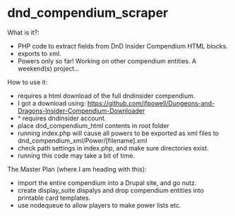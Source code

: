 dnd_compendium_scraper
======================

What is it?:
- PHP code to extract fields from DnD Insider Compendium HTML blocks.
- exports to xml.
- Powers only so far! Working on other compendium entities. A weekend(s) project...

How to use it:
- requires a html download of the full dndinsider compendium.
- I got a download using: https://github.com/jfpowell/Dungeons-and-Dragons-Insider-Compendium-Downloader
- ^ requires dndinsider account.
- place dnd_compendium_html contents in root folder
- running index.php will cause all powers to be exported as xml files to dnd_compendium_xml/Power/[filename].xml
- check path settings in index.php, and make sure directories exist.
- running this code may take a bit of time.

The Master Plan (where I am heading with this):
- import the entire compendium into a Drupal site, and go nutz.
- create display_suite dispalys and drop compendium entities into printable card templates.
- use nodequeue to allow players to make power lists etc.
